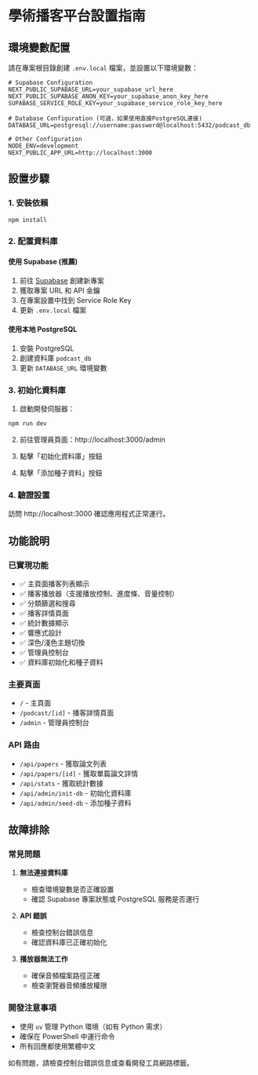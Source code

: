 # 學術播客平台設置指南

## 環境變數配置

請在專案根目錄創建 `.env.local` 檔案，並設置以下環境變數：

```env
# Supabase Configuration
NEXT_PUBLIC_SUPABASE_URL=your_supabase_url_here
NEXT_PUBLIC_SUPABASE_ANON_KEY=your_supabase_anon_key_here
SUPABASE_SERVICE_ROLE_KEY=your_supabase_service_role_key_here

# Database Configuration (可選，如果使用直接PostgreSQL連接)
DATABASE_URL=postgresql://username:password@localhost:5432/podcast_db

# Other Configuration
NODE_ENV=development
NEXT_PUBLIC_APP_URL=http://localhost:3000
```

## 設置步驟

### 1. 安裝依賴

```bash
npm install
```

### 2. 配置資料庫

#### 使用 Supabase (推薦)

1. 前往 [Supabase](https://supabase.com) 創建新專案
2. 獲取專案 URL 和 API 金鑰
3. 在專案設置中找到 Service Role Key
4. 更新 `.env.local` 檔案

#### 使用本地 PostgreSQL

1. 安裝 PostgreSQL
2. 創建資料庫 `podcast_db`
3. 更新 `DATABASE_URL` 環境變數

### 3. 初始化資料庫

1. 啟動開發伺服器：

```bash
npm run dev
```

2. 前往管理員頁面：http://localhost:3000/admin

3. 點擊「初始化資料庫」按鈕

4. 點擊「添加種子資料」按鈕

### 4. 驗證設置

訪問 http://localhost:3000 確認應用程式正常運行。

## 功能說明

### 已實現功能

- ✅ 主頁面播客列表顯示
- ✅ 播客播放器（支援播放控制、進度條、音量控制）
- ✅ 分類篩選和搜尋
- ✅ 播客詳情頁面
- ✅ 統計數據顯示
- ✅ 響應式設計
- ✅ 深色/淺色主題切換
- ✅ 管理員控制台
- ✅ 資料庫初始化和種子資料

### 主要頁面

- `/` - 主頁面
- `/podcast/[id]` - 播客詳情頁面
- `/admin` - 管理員控制台

### API 路由

- `/api/papers` - 獲取論文列表
- `/api/papers/[id]` - 獲取單篇論文詳情
- `/api/stats` - 獲取統計數據
- `/api/admin/init-db` - 初始化資料庫
- `/api/admin/seed-db` - 添加種子資料

## 故障排除

### 常見問題

1. **無法連接資料庫**

   - 檢查環境變數是否正確設置
   - 確認 Supabase 專案狀態或 PostgreSQL 服務是否運行

2. **API 錯誤**

   - 檢查控制台錯誤信息
   - 確認資料庫已正確初始化

3. **播放器無法工作**
   - 確保音頻檔案路徑正確
   - 檢查瀏覽器音頻播放權限

### 開發注意事項

- 使用 `uv` 管理 Python 環境（如有 Python 需求）
- 確保在 PowerShell 中運行命令
- 所有回應都使用繁體中文

如有問題，請檢查控制台錯誤信息或查看開發工具網路標籤。
